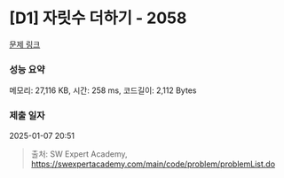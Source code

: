 # [D1] 자릿수 더하기 - 2058 

[문제 링크](https://swexpertacademy.com/main/code/problem/problemDetail.do?contestProbId=AV5QPRjqA10DFAUq) 

### 성능 요약

메모리: 27,116 KB, 시간: 258 ms, 코드길이: 2,112 Bytes

### 제출 일자

2025-01-07 20:51



> 출처: SW Expert Academy, https://swexpertacademy.com/main/code/problem/problemList.do
